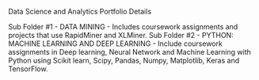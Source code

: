 Data Science and Analytics Portfolio Details

Sub Folder #1 - DATA MINING - Includes coursework assignments and projects that use RapidMiner and XLMiner.
Sub Folder #2 - PYTHON: MACHINE LEARNING AND DEEP LEARNING - Include coursework assignments in Deep learning, Neural Network and Machine Learning with Python using Scikit learn, Scipy, Pandas, Numpy, Matplotlib, Keras and TensorFlow.
